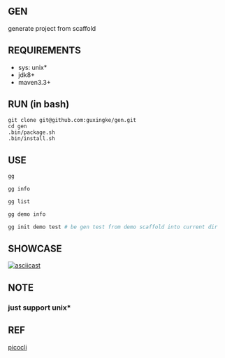 ## GEN
generate project from scaffold

## REQUIREMENTS
- sys: unix*
- jdk8+
- maven3.3+


## RUN (in bash)

```
git clone git@github.com:guxingke/gen.git
cd gen
.bin/package.sh
.bin/install.sh
```

## USE
```bash
gg 

gg info

gg list

gg demo info 

gg init demo test # be gen test from demo scaffold into current dir

```

## SHOWCASE
[![asciicast](https://asciinema.org/a/195071.png)](https://asciinema.org/a/195071)

## NOTE
### just support unix*


## REF
[picocli](https://picocli.info/)

